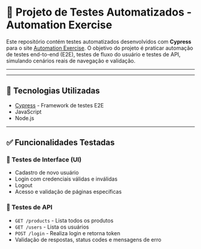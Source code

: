 # 🧪 Projeto de Testes Automatizados - Automation Exercise

Este repositório contém testes automatizados desenvolvidos com **Cypress** para o site [Automation Exercise](https://automationexercise.com/).
O objetivo do projeto é praticar automação de testes end-to-end (E2E), testes de fluxo do usuário e testes de API, simulando cenários reais de navegação e validação.

---


---

## 🔧 Tecnologias Utilizadas

- [Cypress](https://www.cypress.io/) - Framework de testes E2E
- JavaScript
- Node.js

---

## ✅ Funcionalidades Testadas

### 🧩 Testes de Interface (UI)

- Cadastro de novo usuário
- Login com credenciais válidas e inválidas
- Logout
- Acesso e validação de páginas específicas

### 🔌 Testes de API

- `GET /products` - Lista todos os produtos
- `GET /users` - Lista os usuários
- `POST /login` - Realiza login e retorna token
- Validação de respostas, status codes e mensagens de erro







